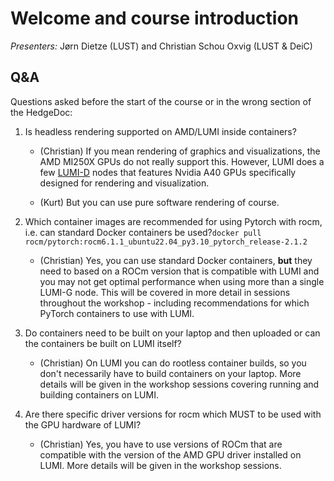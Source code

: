# Welcome and course introduction

*Presenters:* Jørn Dietze (LUST) and Christian Schou Oxvig (LUST & DeiC)


## Q&A

Questions asked before the start of the course or in the wrong section of the HedgeDoc:

1.  Is headless rendering supported on AMD/LUMI inside containers?

    -   (Christian) If you mean rendering of graphics and visualizations, the AMD MI250X GPUs do not really support this. However, LUMI does a few [LUMI-D](https://docs.lumi-supercomputer.eu/hardware/lumid/) nodes that features Nvidia A40 GPUs specifically designed for rendering and visualization.

    -   (Kurt) But you can use pure software rendering of course.

2.  Which container images are recommended for using Pytorch with rocm, i.e. can standard Docker containers be used?`docker pull rocm/pytorch:rocm6.1.1_ubuntu22.04_py3.10_pytorch_release-2.1.2`

    -   (Christian) Yes, you can use standard Docker containers, **but** they need to based on a ROCm version that is compatible with LUMI and you may not get optimal performance when using more than a single LUMI-G node. This will be covered in more detail in sessions throughout the workshop - including recommendations for which PyTorch containers to use with LUMI.

3.  Do containers need to be built on your laptop and then uploaded or can the containers be built on LUMI itself?

    -   (Christian) On LUMI you can do rootless container builds, so you don't necessarily have to build containers on your laptop. More details will be given in the workshop sessions covering running and building containers on LUMI.

4.  Are there specific driver versions for rocm which MUST to be used with the GPU hardware of LUMI?

    -   (Christian) Yes, you have to use versions of ROCm that are compatible with the version of the AMD GPU driver installed on LUMI. More details will be given in the workshop sessions.

